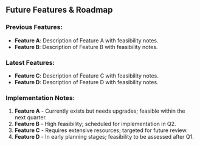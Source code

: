 ## Future Features & Roadmap

### Previous Features:
- **Feature A**: Description of Feature A with feasibility notes.
- **Feature B**: Description of Feature B with feasibility notes.

### Latest Features:
- **Feature C**: Description of Feature C with feasibility notes.
- **Feature D**: Description of Feature D with feasibility notes.

### Implementation Notes:
1. **Feature A** - Currently exists but needs upgrades; feasible within the next quarter.
2. **Feature B** - High feasibility; scheduled for implementation in Q2.
3. **Feature C** - Requires extensive resources; targeted for future review.
4. **Feature D** - In early planning stages; feasibility to be assessed after Q1.